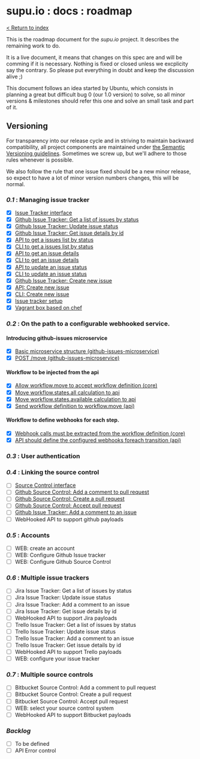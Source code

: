 # supu.io : docs : roadmap

[< Return to index](README.md)

This is the roadmap document for the *supu.io* project. It describes the
remaining work to do.

It is a live document, it means that changes on this spec are and will be
comming if it is necessary. Nothing is fixed or closed unless we excplicity say
the contrary. So please put everything in doubt and keep the discussion
alive ;)

This document follows an idea started by Ubuntu, which consists in planning a
great but difficult bug 0 (our 1.0 version) to solve, so all minor versions &
milestones should refer this one and solve an small task and part of it.

## Versioning

For transparency into our release cycle and in striving to maintain backward
compatibility, all project components are maintained under
[the Semantic Versioning guidelines](http://semver.org/). Sometimes we screw
up, but we'll adhere to those rules whenever is possible.

We also follow the rule that one issue fixed should be a new minor release, so
expect to have a lot of minor version numbers changes, this will be normal.

### *0.1* : Managing issue tracker
- [x] [Issue Tracker interface](https://github.com/supu-io/issue-tracker/issues/1)
- [x] [Github Issue Tracker: Get a list of issues by status](https://github.com/supu-io/issue-tracker/issues/2)
- [x] [Github Issue Tracker: Update issue status](https://github.com/supu-io/issue-tracker/issues/3)
- [x] [Github Issue Tracker: Get issue details by id](https://github.com/supu-io/issue-tracker/issues/5)
- [x] [API to get a issues list by status](https://github.com/supu-io/api/issues/1)
- [x] [CLI to get a issues list by status](https://github.com/supu-io/cli/issues/1)
- [x] [API to get an issue details](https://github.com/supu-io/api/issues/2)
- [x] [CLI to get an issue details](https://github.com/supu-io/cli/issues/2)
- [x] [API to update an issue status](https://github.com/supu-io/api/issues/3)
- [x] [CLI to update an issue status](https://github.com/supu-io/cli/issues/3)
- [x] [Github Issue Tracker: Create new issue](https://github.com/supu-io/issue-tracker/issues/17)
- [x] [API: Create new issue](https://github.com/supu-io/api/issues/10)
- [x] [CLI: Create new issue](https://github.com/supu-io/supu/issues/6)
- [x] [Issue tracker setup](https://github.com/supu-io/issue-tracker/issues/18)
- [x] [Vagrant box based on chef](https://github.com/supu-io/supu-chef)

### *0.2* : On the path to a configurable webhooked service.

#### Introducing github-issues microservice
- [x] [Basic microservice structure (github-issues-microservice)](https://github.com/supu-io/github-issues-adapter/issues/1)
- [x] [POST /move (github-issues-microservice)](https://github.com/supu-io/github-issues-adapter/issues/5)

#### Workflow to be injected from the api
- [x] [Allow workflow.move to accept workflow definition (core)](https://github.com/supu-io/core/issues/5)
- [x] [Move workflow.states.all calculation to api](https://github.com/supu-io/api/issues/20)
- [x] [Move workflow.states.available calculation to api](https://github.com/supu-io/api/issues/21)
- [x] [Send workflow definition to workflow.move (api)](https://github.com/supu-io/api/issues/16)

#### Workflow to define webhooks for each step.
- [x] [Webhook calls must be extracted from the workflow definition (core)](https://github.com/supu-io/core/issues/4)
- [x] [API should define the configured webhooks foreach transition (api)](https://github.com/supu-io/api/issues/19)

### *0.3* : User authentication

### *0.4* : Linking the source control
- [ ] [Source Control interface](https://github.com/supu-io/source-control/issues/1)
- [ ] [Github Source Control: Add a comment to pull request](https://github.com/supu-io/source-control/issues/2)
- [ ] [Github Source Control: Create a pull request](https://github.com/supu-io/source-control/issues/3)
- [ ] [Github Source Control: Accept pull request](https://github.com/supu-io/source-control/issues/4)
- [ ] [Github Issue Tracker: Add a comment to an issue](https://github.com/supu-io/issue-tracker/issues/4)
- [ ] WebHooked API to support github payloads

### *0.5* : Accounts
- [ ] WEB: create an account
- [ ] WEB: Configure Github Issue tracker
- [ ] WEB: Configure Github Source Control

### *0.6* : Multiple issue trackers 
- [ ] Jira Issue Tracker: Get a list of issues by status
- [ ] Jira Issue Tracker: Update issue status
- [ ] Jira Issue Tracker: Add a comment to an issue
- [ ] Jira Issue Tracker: Get issue details by id
- [ ] WebHooked API to support Jira payloads
- [ ] Trello Issue Tracker: Get a list of issues by status
- [ ] Trello Issue Tracker: Update issue status
- [ ] Trello Issue Tracker: Add a comment to an issue
- [ ] Trello Issue Tracker: Get issue details by id
- [ ] WebHooked API to support Trello payloads
- [ ] WEB: configure your issue tracker

### *0.7* : Multiple source controls
- [ ] Bitbucket Source Control: Add a comment to pull request
- [ ] Bitbucket Source Control: Create a pull request
- [ ] Bitbucket Source Control: Accept pull request
- [ ] WEB: select your source control system
- [ ] WebHooked API to support Bitbucket payloads

### *Backlog*
- [ ] To be defined
- [ ] API Error control
